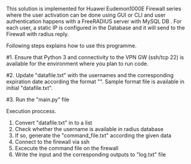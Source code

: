 This solution is implemented for Huawei Eudemon1000E Firewall series where the user activation can be done using GUI or CLI and user authentication happens with a FreeRADIUS server with MySQL DB . For each user, a static IP is configured in the Database and it will send to the Firewall with radius reply.

Following steps explains how to use this programme.

#1. Ensure that Python 3 and connectivity to the VPN GW (ssh/tcp 22) is available for the environment where you plan to run code.

#2. Update "datafile.txt" with the usernames and the corresponding expiration date according the format "<username><space><expiration date>". Sample format file is available in initial "datafile.txt".

#3. Run the "main.py" file

Execution proccess.

1. Convert "datafile.txt" in to a list 
2. Check whether the username is available in radius database 
3. If so, generate the "command_file.txt" according the given data 
4. Connect to the firewall via ssh 
5. Excecute the command file on the firewall 
6. Write the input and the corresponding outputs to "log.txt" file
